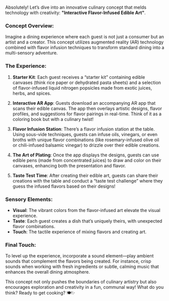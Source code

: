 Absolutely! Let’s dive into an innovative culinary concept that melds technology with creativity: **"Interactive Flavor-Infused Edible Art"**.

### Concept Overview:
Imagine a dining experience where each guest is not just a consumer but an artist and a creator. This concept utilizes augmented reality (AR) technology combined with flavor infusion techniques to transform standard dining into a multi-sensory adventure.

### The Experience:
1. **Starter Kit**: Each guest receives a “starter kit” containing edible canvases (think rice paper or dehydrated pasta sheets) and a selection of flavor-infused liquid nitrogen popsicles made from exotic juices, herbs, and spices.

2. **Interactive AR App**: Guests download an accompanying AR app that scans their edible canvas. The app then overlays artistic designs, flavor profiles, and suggestions for flavor pairings in real-time. Think of it as a coloring book but with a culinary twist!

3. **Flavor Infusion Station**: There’s a flavor infusion station at the table. Using sous-vide techniques, guests can infuse oils, vinegars, or even broths with unique flavor combinations (like rosemary-infused olive oil or chili-infused balsamic vinegar) to drizzle over their edible creations.

4. **The Art of Plating**: Once the app displays the designs, guests can use edible pens (made from concentrated juices) to draw and color on their canvases, enhancing both the presentation and flavor. 

5. **Taste Test Time**: After creating their edible art, guests can share their creations with the table and conduct a “taste test challenge” where they guess the infused flavors based on their designs!

### Sensory Elements:
- **Visual**: The vibrant colors from the flavor-infused art elevate the visual experience.
- **Taste**: Each guest creates a dish that’s uniquely theirs, with unexpected flavor combinations.
- **Touch**: The tactile experience of mixing flavors and creating art.

### Final Touch:
To level up the experience, incorporate a sound element—play ambient sounds that complement the flavors being created. For instance, crisp sounds when working with fresh ingredients or subtle, calming music that enhances the overall dining atmosphere.

This concept not only pushes the boundaries of culinary artistry but also encourages exploration and creativity in a fun, communal way! What do you think? Ready to get cooking? 🍽️✨